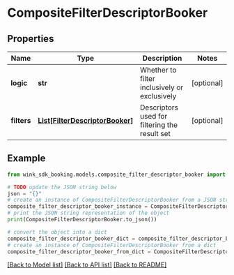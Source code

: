 # CompositeFilterDescriptorBooker


## Properties

Name | Type | Description | Notes
------------ | ------------- | ------------- | -------------
**logic** | **str** | Whether to filter inclusively or exclusively | [optional] 
**filters** | [**List[FilterDescriptorBooker]**](FilterDescriptorBooker.md) | Descriptors used for filtering the result set | [optional] 

## Example

```python
from wink_sdk_booking.models.composite_filter_descriptor_booker import CompositeFilterDescriptorBooker

# TODO update the JSON string below
json = "{}"
# create an instance of CompositeFilterDescriptorBooker from a JSON string
composite_filter_descriptor_booker_instance = CompositeFilterDescriptorBooker.from_json(json)
# print the JSON string representation of the object
print(CompositeFilterDescriptorBooker.to_json())

# convert the object into a dict
composite_filter_descriptor_booker_dict = composite_filter_descriptor_booker_instance.to_dict()
# create an instance of CompositeFilterDescriptorBooker from a dict
composite_filter_descriptor_booker_from_dict = CompositeFilterDescriptorBooker.from_dict(composite_filter_descriptor_booker_dict)
```
[[Back to Model list]](../README.md#documentation-for-models) [[Back to API list]](../README.md#documentation-for-api-endpoints) [[Back to README]](../README.md)



